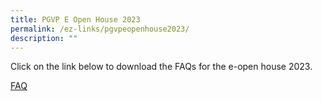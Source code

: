 ```yaml
---
title: PGVP E Open House 2023
permalink: /ez-links/pgvpeopenhouse2023/
description: ""
---
```

Click on the link below to download the FAQs for the e-open house 2023.

[FAQ](/files/faq2023eopenhouse.pdf)

